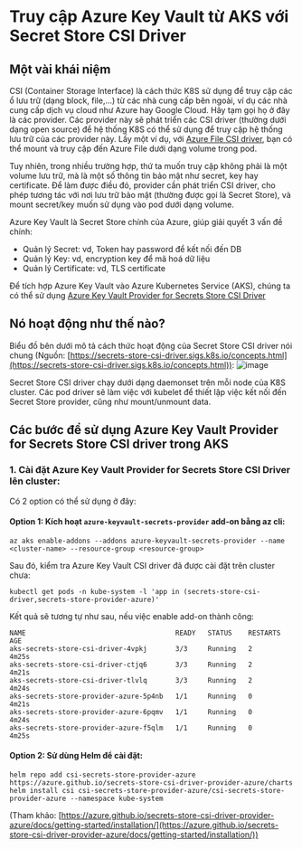 # Truy cập Azure Key Vault từ AKS với Secret Store CSI Driver
## Một vài khái niệm
CSI (Container Storage Interface) là cách thức K8S sử dụng để truy cập các ổ lưu trữ (dạng block, file,...) từ các nhà cung cấp bên ngoài, ví dụ các nhà cung cấp dịch vụ cloud như Azure hay Google Cloud. Hãy tạm gọi họ ở đây là các provider. Các provider này sẽ phát triển các CSI driver (thường dưới dạng open source) để hệ thống K8S có thể sử dụng để truy cập hệ thống lưu trữ của các provider này. Lấy một ví dụ, với [Azure File CSI driver](https://github.com/kubernetes-sigs/azurefile-csi-driver), bạn có thể mount và truy cập đến 
Azure File dưới dạng volume trong pod.

Tuy nhiên, trong nhiều trường hợp, thứ ta muốn truy cập không phải là một volume lưu trữ, mà là một số thông tin bảo mật như secret, key hay certificate. Để làm được điều đó, provider cần phát triển CSI driver, cho phép tương tác với nơi lưu trữ bảo mật (thường được gọi là Secret Store), và mount secret/key muốn sử dụng vào pod dưới dạng volume.

Azure Key Vault là Secret Store chính của Azure, giúp giải quyết 3 vấn đề chính:
- Quản lý Secret: vd, Token hay password để kết nối đến DB
- Quản lý Key: vd, encryption key để mã hoá dữ liệu
- Quản lý Certificate: vd, TLS certificate

Để tích hợp Azure Key Vault vào Azure Kubernetes Service (AKS), chúng ta có thể sử dụng [Azure Key Vault Provider for Secrets Store CSI Driver](https://azure.github.io/secrets-store-csi-driver-provider-azure/docs/getting-started/)

## Nó hoạt động như thế nào?
Biểu đồ bên dưới mô tả cách thức hoạt động của Secret Store CSI driver nói chung (Nguồn: [https://secrets-store-csi-driver.sigs.k8s.io/concepts.html](https://secrets-store-csi-driver.sigs.k8s.io/concepts.html)):
![image](https://github.com/lehai2909/lehai2909.github.io/assets/49013652/f8580487-cd85-41a5-8916-9e98b08a74d8)

Secret Store CSI driver chạy dưới dạng daemonset trên mỗi node của K8S cluster. Các pod driver sẽ làm việc với kubelet để thiết lập việc kết nối đến Secret Store provider, cũng như mount/unmount data.

## Các bước để sử dụng Azure Key Vault Provider for Secrets Store CSI driver trong AKS
### 1. Cài đặt Azure Key Vault Provider for Secrets Store CSI Driver lên cluster:
Có 2 option có thể sử dụng ở đây:

#### Option 1: Kích hoạt `azure-keyvault-secrets-provider` add-on bằng az cli:

```az aks enable-addons --addons azure-keyvault-secrets-provider --name <cluster-name> --resource-group <resource-group>```

Sau đó, kiểm tra Azure Key Vault CSI driver đã được cài đặt trên cluster chưa:

```
kubectl get pods -n kube-system -l 'app in (secrets-store-csi-driver,secrets-store-provider-azure)'
```

Kết quả sẽ tương tự như sau, nếu việc enable add-on thành công:

```
NAME                                     READY   STATUS    RESTARTS   AGE
aks-secrets-store-csi-driver-4vpkj       3/3     Running   2          4m25s
aks-secrets-store-csi-driver-ctjq6       3/3     Running   2          4m21s
aks-secrets-store-csi-driver-tlvlq       3/3     Running   2          4m24s
aks-secrets-store-provider-azure-5p4nb   1/1     Running   0          4m21s
aks-secrets-store-provider-azure-6pqmv   1/1     Running   0          4m24s
aks-secrets-store-provider-azure-f5qlm   1/1     Running   0          4m25s
```

#### Option 2: Sử dùng Helm để cài đặt:

```
helm repo add csi-secrets-store-provider-azure https://azure.github.io/secrets-store-csi-driver-provider-azure/charts
helm install csi csi-secrets-store-provider-azure/csi-secrets-store-provider-azure --namespace kube-system
```

(Tham khảo: [https://azure.github.io/secrets-store-csi-driver-provider-azure/docs/getting-started/installation/](https://azure.github.io/secrets-store-csi-driver-provider-azure/docs/getting-started/installation/))
